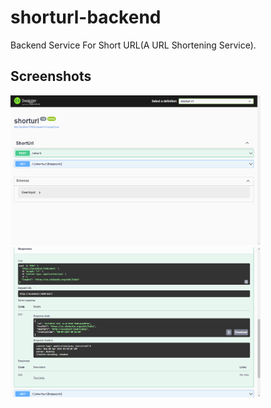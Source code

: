# shorturl-backend

Backend Service For Short URL(A URL Shortening Service).

## Screenshots

<p float="left">
	<img src="Screenshot\Screenshot1.png" height="240" width="400" />
	<img src="Screenshot\Screenshot2.png" height="240" width="400" />
</p>

